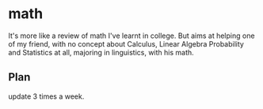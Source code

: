 # math
It's more like a review of math I've learnt in college. But aims at helping one of my friend, with no concept about Calculus, Linear Algebra Probability and Statistics at all, majoring in linguistics, with his math.

## Plan
update 3 times a week.
